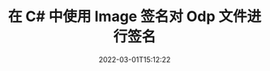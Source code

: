---
############################# Static ############################
layout: "auto-gen-signature"
date: 2022-03-01T15:12:22
draft: false
operation: Sign
signaturetype: Image
fileformat: Odp
productName: .NET
lang: zh
productCode: net
otherformats: pdf doc docx docm dot dotm dotx odt ott rtf xls xlsx xlsm xlsb csv ods ots xltx xltm ppt pptx pps ppsx odp otp potx potm pptm ppsm png jpg bmp gif tiff svg webp wmf
breadcrumb: Put Image signature on Odp for C#

############################# Head ############################
head_title: "使用 C# 将 Image 签名添加到 Odp 文件"
head_description: "使用几行代码将 Image 签名放在 .NET 的 Odp 文件上。使用 GroupDocs 文档签名 API 对数十种文件格式进行签名。"

############################# Header ############################
title: "在 C# 中使用 Image 签名对 Odp 文件进行签名"
description: "如何用几行 .NET 代码添加 Image 签名"
bg_image: "https://cms.admin.containerize.com/templates/aspose/App_Themes/V3/images/bg/header1.png"
bg_overlay: false
button:
    enable: true

############################# SubMenu ############################
submenu:
    enable: true

    left:
        img_alt: "GroupDocs.Signature for .NET"
        image: "https://cms.admin.containerize.com/templates/groupdocs/images/product-logos/90x90-noborder/groupdocs-signature-net.png"
        product: "GroupDocs.Signature"
        platform: ".NET"



############################# About ############################
about:
    enable: true
    title: "关于 GroupDocs.Signature for .NET 图像签名 API"
    content: |
        [GroupDocs.Signature for .NET](https://products.groupdocs.com/signature/net/) 是用于数字文档电子签名的流行 API。可以使用文本、图像、数字证书、条形码、二维码、印章或元数据等签名。签名可以放在 PDF、MS Word 文档、MS Excel 工作簿、MS PowerPoint 演示文稿、Adobe Photoshop 文件和各种图像格式上。客户可以签署他们的文件并更新、搜索、验证、删除或预览放在这些文件上的电子签名。此外，还提供了许多签名定制的能力。
    

############################# Steps ############################
steps:
    enable: true
    title_left: "在 C# 中使用 Image 签署 Odp 的步骤"
    content_left: |
        [GroupDocs.Signature for .NET](https://products.groupdocs.com/signature/net/) 提供使用 Image 签名快速轻松地签署 Odp 文档的能力。
        
        * 创建 Signature 类的实例，提供 Odp 文件应该作为路径或内存流进行签名
        * 实例化 SignOptions 类并设置所有需要的数据。
        * 调用 Signature.Sign() 方法传递输出 Odp 文件或内存流

    title_right: " 系统要求"
    content_right: |
        所有主要平台和操作系统都支持 GroupDocs.Signature for .NET。在执行以下代码之前，请确保您的系统上安装了以下先决条件。

        * 操作系统：Microsoft Windows、Linux、MacOS
        * 开发环境：Microsoft Visual Studio, Xamarin, MonoDevelop
        * Frameworks: .NET Framework, .NET Standard, .NET Core, Mono
        * 从 [Nuget](https://www.nuget.org/packages/groupdocs.signature) 获取最新的 GroupDocs.Signature for .NET
         
    code: |
        ```csharp    
                
        // Set up input Odp file
        string filePath = "input.odp";
        // Set up output file
        string outputFilePath = "output.odp";
        // Provide image file
        string imageFilePath = "image.png";

        // Instantiate Signature for input file
        using (GroupDocs.Signature.Signature signature = new GroupDocs.Signature.Signature(filePath))
        {
            //Provide sign options
            ImageSignOptions options = new ImageSignOptions(imageFilePath)
            {
                // set signature position
                Left = 50,
                Top = 200
            };

            // sign Odp document
            SignResult result = signature.Sign(outputFilePath, options);
        }

        ```

############################# Demos ############################
demos:
    enable: true
    title: "使用 Image 现场演示签署 Odp 文档"
    content: |
       访问 [GroupDocs.Signature App](https://products.groupdocs.app/signature/family) 网站，立即使用各种签名为 Odp 文件签名。免费在线演示等着你。          

############################# More Formats ############################
more_formats:
    enable: true
    title: "C# 的其他支持的 Image 签名"
    content: |
        "您还可以使用其他签名类型对 Odp 进行签名。请参阅下面的列表。"
    format: 
       
       
back_to_top:
    enable: true
---
